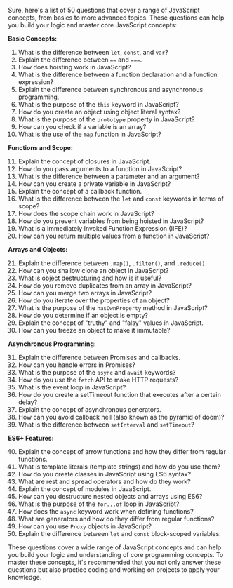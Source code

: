 Sure, here's a list of 50 questions that cover a range of JavaScript concepts, from basics to more advanced topics. These questions can help you build your logic and master core JavaScript concepts:

**Basic Concepts:**

1. What is the difference between `let`, `const`, and `var`?
2. Explain the difference between `==` and `===`.
3. How does hoisting work in JavaScript?
4. What is the difference between a function declaration and a function expression?
5. Explain the difference between synchronous and asynchronous programming.
6. What is the purpose of the `this` keyword in JavaScript?
7. How do you create an object using object literal syntax?
8. What is the purpose of the `prototype` property in JavaScript?
9. How can you check if a variable is an array?
10. What is the use of the `map` function in JavaScript?

**Functions and Scope:**

11. Explain the concept of closures in JavaScript.
12. How do you pass arguments to a function in JavaScript?
13. What is the difference between a parameter and an argument?
14. How can you create a private variable in JavaScript?
15. Explain the concept of a callback function.
16. What is the difference between the `let` and `const` keywords in terms of scope?
17. How does the scope chain work in JavaScript?
18. How do you prevent variables from being hoisted in JavaScript?
19. What is a Immediately Invoked Function Expression (IIFE)?
20. How can you return multiple values from a function in JavaScript?

**Arrays and Objects:**

21. Explain the difference between `.map()`, `.filter()`, and `.reduce()`.
22. How can you shallow clone an object in JavaScript?
23. What is object destructuring and how is it useful?
24. How do you remove duplicates from an array in JavaScript?
25. How can you merge two arrays in JavaScript?
26. How do you iterate over the properties of an object?
27. What is the purpose of the `hasOwnProperty` method in JavaScript?
28. How do you determine if an object is empty?
29. Explain the concept of "truthy" and "falsy" values in JavaScript.
30. How can you freeze an object to make it immutable?

**Asynchronous Programming:**

31. Explain the difference between Promises and callbacks.
32. How can you handle errors in Promises?
33. What is the purpose of the `async` and `await` keywords?
34. How do you use the `fetch` API to make HTTP requests?
35. What is the event loop in JavaScript?
36. How do you create a setTimeout function that executes after a certain delay?
37. Explain the concept of asynchronous generators.
38. How can you avoid callback hell (also known as the pyramid of doom)?
39. What is the difference between `setInterval` and `setTimeout`?

**ES6+ Features:**

40. Explain the concept of arrow functions and how they differ from regular functions.
41. What is template literals (template strings) and how do you use them?
42. How do you create classes in JavaScript using ES6 syntax?
43. What are rest and spread operators and how do they work?
44. Explain the concept of modules in JavaScript.
45. How can you destructure nested objects and arrays using ES6?
46. What is the purpose of the `for...of` loop in JavaScript?
47. How does the `async` keyword work when defining functions?
48. What are generators and how do they differ from regular functions?
49. How can you use `Proxy` objects in JavaScript?
50. Explain the difference between `let` and `const` block-scoped variables.

These questions cover a wide range of JavaScript concepts and can help you build your logic and understanding of core programming concepts. To master these concepts, it's recommended that you not only answer these questions but also practice coding and working on projects to apply your knowledge.